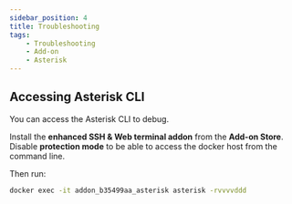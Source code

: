 ```yaml
---
sidebar_position: 4
title: Troubleshooting
tags:
    - Troubleshooting
    - Add-on
    - Asterisk
---
```




## Accessing Asterisk CLI

You can access the Asterisk CLI to debug.

Install the **enhanced SSH & Web terminal addon** from the **Add-on Store**. Disable **protection mode** to be able to access the docker host from the command line.

Then run:

```bash
docker exec -it addon_b35499aa_asterisk asterisk -rvvvvddd
```